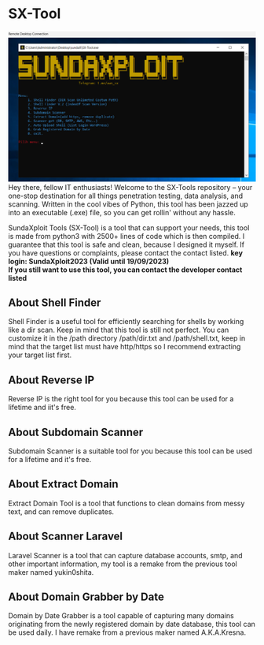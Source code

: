 # SX-Tool
<img src="https://raw.githubusercontent.com/AkbarWiraN/SX-Tool/main/Screenshot%202023-08-19%20062354.png" alt="my-revip" border="0">
Hey there, fellow IT enthusiasts! Welcome to the SX-Tools repository – your one-stop destination for all things penetration testing, data analysis, and scanning. Written in the cool vibes of Python, this tool has been jazzed up into an executable (.exe) file, so you can get rollin' without any hassle.

SundaXploit Tools (SX-Tool) is a tool that can support your needs, this tool is made from python3 with 2500+ lines of code which is then compiled. I guarantee that this tool is safe and clean, because I designed it myself. If you have questions or complaints, please contact the contact listed.
<b>key login: SundaXploit2023 (Valid until 19/09/2023)</b>
<br><b>If you still want to use this tool, you can contact the developer contact listed</b>

## About Shell Finder
Shell Finder is a useful tool for efficiently searching for shells by working like a dir scan. Keep in mind that this tool is still not perfect.
You can customize it in the /path directory /path/dir.txt and /path/shell.txt, keep in mind that the target list must have http/https so I recommend extracting your target list first.

## About Reverse IP
Reverse IP is the right tool for you because this tool can be used for a lifetime and iit's free.

## About Subdomain Scanner
Subdomain Scanner is a suitable tool for you because this tool can be used for a lifetime and it's free.

## About Extract Domain
Extract Domain Tool is a tool that functions to clean domains from messy text, and can remove duplicates.

## About Scanner Laravel
Laravel Scanner is a tool that can capture database accounts, smtp, and other important information, my tool is a remake from the previous tool maker named yukin0shita.

## About Domain Grabber by Date
Domain by Date Grabber is a tool capable of capturing many domains originating from the newly registered domain by date database, this tool can be used daily. I have remake from a previous maker named A.K.A.Kresna.

